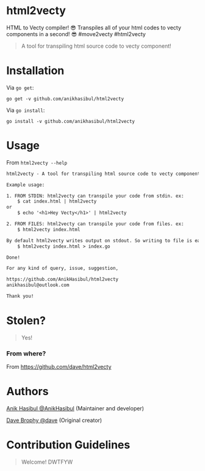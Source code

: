 # html2vecty
HTML to Vecty compiler! 😎 Transpiles all of your html codes to vecty components in a second! 😎 #move2vecty #html2vecty

> A tool for transpiling html source code to vecty component!

# Installation

Via `go get`:
```shell
go get -v github.com/anikhasibul/html2vecty
```

Via `go install`:
```shell
go install -v github.com/anikhasibul/html2vecty
```

# Usage
From `html2vecty --help`

```txt
html2vecty - A tool for transpiling html source code to vecty component!

Example usage:

1. FROM STDIN: html2vecty can transpile your code from stdin. ex:
	$ cat index.html | html2vecty
or
	$ echo '<h1>Hey Vecty</h1>' | html2vecty

2. FROM FILES: html2vecty can transpile your code from files. ex:
	$ html2vecty index.html

By default html2vecty writes output on stdout. So writing to file is easy!
	$ html2vecty index.html > index.go

Done!

For any kind of query, issue, suggestion,

https://github.com/AnikHasibul/html2vecty
anikhasibul@outlook.com

Thank you!
```

# Stolen?
> Yes!

### From where?
From https://github.com/dave/html2vecty

# Authors

[Anik Hasibul  @AnikHasibul](https://github.com/AnikHasibul) (Maintainer and developer)

[Dave Brophy  @dave](https://github.com/dave) (Original creator)

# Contribution Guidelines

> Welcome! DWTFYW
